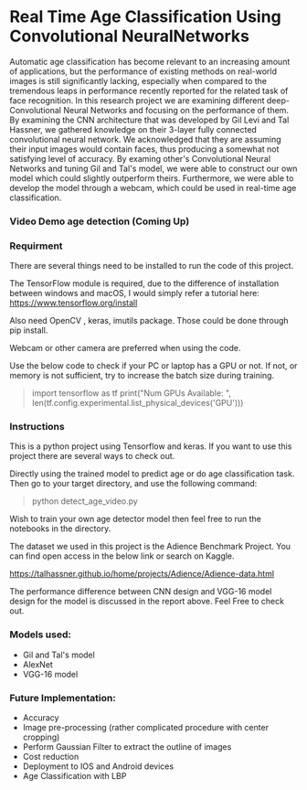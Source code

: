# Real Time Age Classification Using Convolutional NeuralNetworks


Automatic age classification has become relevant to an increasing amount of applications, but the performance of existing methods on real-world images is still significantly lacking, especially when compared to the tremendous leaps in performance recently reported for the related task of face recognition. 
In this research project we are examining different deep-Convolutional Neural Networks and focusing on the performance of them. By examining the CNN architecture that was developed by Gil Levi and Tal Hassner, we gathered knowledge on their 3-layer fully connected convolutional neural network. We acknowledged that they are assuming their input images would contain faces, thus producing a somewhat not satisfying level of accuracy. 
By examing other's Convolutional Neural Networks and tuning Gil and Tal's model, we were able to construct our own model which could slightly outperform theirs. Furthermore, we were able to develop the model through a webcam, which could be used in real-time age classification. 

### Video Demo age detection (Coming Up)


### Requirment
There are several things need to be installed to run the code of this project.

The TensorFlow module is required, due to the difference of installation between windows and macOS, I would simply refer a tutorial here: https://www.tensorflow.org/install

Also need OpenCV , keras, imutils package. Those could be done through pip install.

Webcam or other camera are preferred when using the code.

Use the below code to check if your PC or laptop has a GPU or not. If not, or memory is not sufficient, try to increase the batch size during training.
> import tensorflow as tf
> print("Num GPUs Available: ", len(tf.config.experimental.list_physical_devices('GPU')))

### Instructions
This is a python project using Tensorflow and keras. If you want to use this project there are several ways to check out.

Directly using the trained model to predict age or do age classification task. 
Then go to your target directory, and use the following command:

> python detect_age_video.py

Wish to train your own age detector model then feel free to run the notebooks in the directory. 

The dataset we used in this project is the Adience Benchmark Project. You can find open access in the below link or search on Kaggle.

https://talhassner.github.io/home/projects/Adience/Adience-data.html

The performance difference between CNN design and VGG-16 model design for the model is discussed in the report above. Feel Free to check out.


### Models used:
* Gil and Tal's model
* AlexNet
* VGG-16 model

### Future Implementation: 
* Accuracy
* Image pre-processing (rather complicated procedure with center cropping)
* Perform Gaussian Filter to extract the outline of images
* Cost reduction
* Deployment to IOS and Android devices
* Age Classification with LBP

